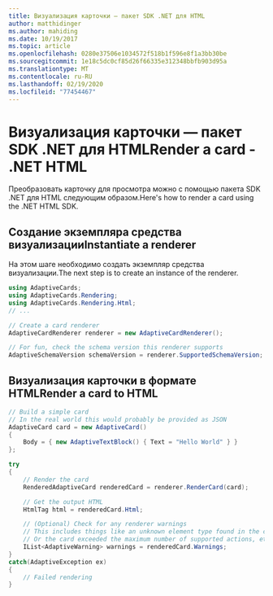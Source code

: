 ```yaml
---
title: Визуализация карточки — пакет SDK .NET для HTML
author: matthidinger
ms.author: mahiding
ms.date: 10/19/2017
ms.topic: article
ms.openlocfilehash: 0280e37506e1034572f518b1f596e8f1a3bb30be
ms.sourcegitcommit: 1e18c5dc0cf85d26f66335e312348bbfb903d95a
ms.translationtype: MT
ms.contentlocale: ru-RU
ms.lasthandoff: 02/19/2020
ms.locfileid: "77454467"
---
```

# <a name="render-a-card---net-html"></a><span data-ttu-id="f370b-102">Визуализация карточки — пакет SDK .NET для HTML</span><span class="sxs-lookup"><span data-stu-id="f370b-102">Render a card - .NET HTML</span></span>

<span data-ttu-id="f370b-103">Преобразовать карточку для просмотра можно с помощью пакета SDK .NET для HTML следующим образом.</span><span class="sxs-lookup"><span data-stu-id="f370b-103">Here's how to render a card using the .NET HTML SDK.</span></span>

## <a name="instantiate-a-renderer"></a><span data-ttu-id="f370b-104">Создание экземпляра средства визуализации</span><span class="sxs-lookup"><span data-stu-id="f370b-104">Instantiate a renderer</span></span>

<span data-ttu-id="f370b-105">На этом шаге необходимо создать экземпляр средства визуализации.</span><span class="sxs-lookup"><span data-stu-id="f370b-105">The next step is to create an instance of the renderer.</span></span> 

```csharp
using AdaptiveCards;
using AdaptiveCards.Rendering;
using AdaptiveCards.Rendering.Html;
// ... 

// Create a card renderer
AdaptiveCardRenderer renderer = new AdaptiveCardRenderer();

// For fun, check the schema version this renderer supports
AdaptiveSchemaVersion schemaVersion = renderer.SupportedSchemaVersion; // 1.0
```

## <a name="render-a-card-to-html"></a><span data-ttu-id="f370b-106">Визуализация карточки в формате HTML</span><span class="sxs-lookup"><span data-stu-id="f370b-106">Render a card to HTML</span></span>

```csharp
// Build a simple card
// In the real world this would probably be provided as JSON
AdaptiveCard card = new AdaptiveCard()
{
    Body = { new AdaptiveTextBlock() { Text = "Hello World" } }
};

try
{
    // Render the card
    RenderedAdaptiveCard renderedCard = renderer.RenderCard(card);

    // Get the output HTML 
    HtmlTag html = renderedCard.Html;

    // (Optional) Check for any renderer warnings
    // This includes things like an unknown element type found in the card
    // Or the card exceeded the maximum number of supported actions, etc
    IList<AdaptiveWarning> warnings = renderedCard.Warnings;
}
catch(AdaptiveException ex)
{
    // Failed rendering
}
```
